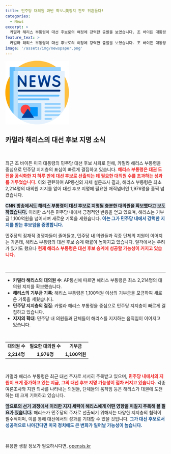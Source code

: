 ```yaml
---
title: 민주당 대의원 과반 확보…美정치 판도 뒤흔들다!
categories:
  - News
excerpt: >
  카멀라 해리스 부통령이 대선 후보로의 여정에 강력한 출발을 보였습니다. 조 바이든 대통령 사퇴 하루 만에 필요한 대의원 수를 초과하며 민주당 지지를 빠르게 결집시키고, 기부금 기록까지 경신했습니다. 해리스의 흥행이 대선 판도를 어떻게 변화시킬지 주목됩니다!
feature_text: >
  카멀라 해리스 부통령이 대선 후보로의 여정에 강력한 출발을 보였습니다. 조 바이든 대통령 사퇴 하루 만에 필요한 대의원 수를 초과하며 민주당 지지를 빠르게 결집시키고, 기부금 기록까지 경신했습니다. 해리스의 흥행이 대선 판도를 어떻게 변화시킬지 주목됩니다!
image: '/assets/img/newspaper.png'
---
```


<p><img src="/assets/img/newspaper.png" alt="kimp 속보" /></p>

<h2 data-ke-size="size26">카멀라 해리스의 대선 후보 지명 소식</h2>

<p data-ke-size="size16">&nbsp;</p>

<p>최근 조 바이든 미국 대통령의 민주당 대선 후보 사퇴로 인해, 카멀라 해리스 부통령을 중심으로 민주당 지지층의 표심이 빠르게 결집하고 있습니다. <b><span style="color: #ee2323;">해리스 부통령은 대권 도전을 공식화한 지 하루 만에 대선 후보로 선출되는 데 필요한 대의원 수를 초과하는 성과를 거두었습니다.</span></b> 이와 관련하여 AP통신의 자체 설문조사 결과, 해리스 부통령은 최소 2,214명의 대의원 지지를 얻어 대선 후보 지명에 필요한 매직넘버인 1,976명을 훌쩍 넘겼습니다.</p>

<p><b><span style="background-color: #21538527;">CNN 방송에서도 해리스 부통령이 대선 후보로 지명될 충분한 대의원을 확보했다고 보도하였습니다.</span></b> 이러한 소식은 민주당 내에서 긍정적인 반응을 얻고 있으며, 해리스는 기부금 1,100억원을 넘어서며 새로운 기록을 세웠습니다. <b><span style="color: #1a5490;">이는 그가 민주당 내에서 강력한 지지를 받는 후보임을 증명합니다.</span></b></p>

<p>민주당의 잠재적 경쟁자들이 줄어들고, 민주당 내 의원들과 각종 단체의 지원이 이어지는 가운데, 해리스 부통령의 대선 후보 승계 확률이 높아지고 있습니다. 일각에서는 우려가 있기도 했으나 <b><span style="color: #ee2323;">현재 해리스 부통령은 대선 후보 승계에 성공할 가능성이 커지고 있습니다.</span></b></p>

<p data-ke-size="size16">&nbsp;</p>

<hr>

<ul>
    <li><b>카멀라 해리스의 대의원 수</b>: AP통신에 따르면 해리스 부통령은 최소 2,214명의 대의원 지지를 확보했습니다.</li>
    <li><b>해리스의 기부금 기록</b>: 해리스 부통령은 1,100억원 이상의 기부금을 모금하여 새로운 기록을 세웠습니다.</li>
    <li><b>민주당 지지층의 결집</b>: 카멀라 해리스 부통령을 중심으로 민주당 지지층이 빠르게 결집하고 있습니다.</li>
    <li><b>지지의 확대</b>: 민주당 내 의원들과 단체들이 해리스를 지지하는 움직임이 이어지고 있습니다.</li>
</ul>

<p data-ke-size="size16">&nbsp;</p>

<table>
    <tr>
        <td style="text-align: center; height: 17px;"><b>대의원 수</b></td>
        <td style="text-align: center; height: 17px;"><b>필요한 대의원 수</b></td>
        <td style="text-align: center; height: 17px;"><b>기부금</b></td>
    </tr>
    <tr>
        <td style="text-align: center; height: 17px;"><b>2,214명</b></td>
        <td style="text-align: center; height: 17px;"><b>1,976명</b></td>
        <td style="text-align: center; height: 17px;"><b>1,100억원</b></td>
    </tr>
</table>

<p data-ke-size="size16">&nbsp;</p>

<p>카멀라 해리스 부통령은 최근 대선 주자로 서서히 주목받고 있으며, <b><span style="color: #ee2323;">민주당 내에서의 지원이 크게 증가하고 있는 지금, 그의 대선 후보 지명 가능성이 점차 커지고 있습니다.</span></b> 각종 여론조사와 지원 의사를 나타내는 의원들, 단체들의 움직임 등은 해리스가 대권에 도전하는 데 크게 기여하고 있습니다.</p>

<p><b><span style="background-color: #21538527;">앞으로의 선거 과정에서 이러한 지지 세력이 해리스에게 어떤 영향을 미칠지 주목해 볼 필요가 있습니다.</span></b> 해리스가 민주당의 주자로 선출되기 위해서는 다양한 지지층의 협력이 필수적이며, 이를 통해 대선에서의 성과를 기대할 수 있을 것입니다. <b><span style="color: #1a5490;">그가 대선 후보로서 성공적으로 나아간다면 미국 정치에도 큰 변화가 일어날 가능성이 높습니다.</span></b> </p>

<p data-ke-size="size16">&nbsp;</p>
유용한 생활 정보가 필요하시다면, <a href="https://opensis.kr" rel="dofollow">opensis.kr</a>


